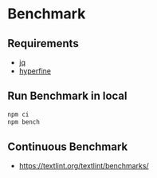 # Benchmark

## Requirements

- [jq](https://stedolan.github.io/jq/)
- [hyperfine](https://github.com/sharkdp/hyperfine)

## Run Benchmark in local

```sh
npm ci
npm bench
```

## Continuous Benchmark

- https://textlint.org/textlint/benchmarks/
